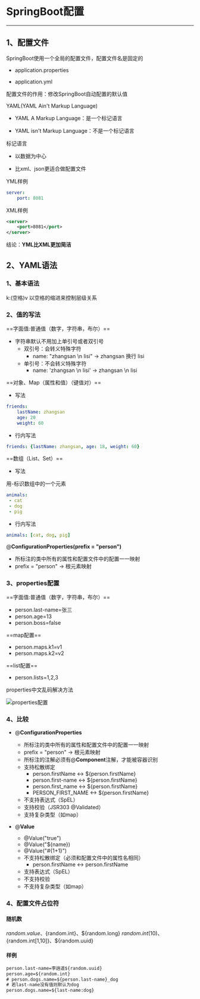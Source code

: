 # SpringBoot配置

---

## 1、配置文件

SpringBoot使用一个全局的配置文件，配置文件名是固定的

+ application.properties

+ application.yml

配置文件的作用：修改SpringBoot自动配置的默认值

YAML(YAML Ain't Markup Language)

+ YAML A Markup Language：是一个标记语言

+ YAML isn't Markup Language：不是一个标记语言

标记语言

+ 以数据为中心

+ 比xml、json更适合做配置文件

YML样例

```yml
server:
    port: 8081
```

XML样例

```xml
<server>
    <port>8081</port>
</server>
```

结论：**YML比XML更加简洁**

## 2、YAML语法

### 1、基本语法

k:(空格)v
以空格的缩进来控制层级关系

### 2、值的写法

==字面值:普通值（数字，字符串，布尔）==

+ 字符串默认不用加上单引号或者双引号
  + 双引号：会转义特殊字符
    + name: "zhangsan \n lisi" -> zhangsan 换行 lisi
  + 单引号：不会转义特殊字符
    + name: 'zhangsan \n lisi' -> zhangsan \n lisi

==对象、Map（属性和值）（键值对）==

+ 写法

```yml
friends:
    lastName: zhangsan
    age: 20
    weight: 60
```

+ 行内写法

```yml
friends: {lastName: zhangsan, age: 18, weight: 60}
```

==数组（List、Set）==

+ 写法

用-标识数组中的一个元素

```yml
animals:
 - cat
 - dog
 - pig
```

+ 行内写法

```yml
animals: [cat, dog, pig]
```

@**ConfigurationProperties(prefix = "person")**

+ 所标注的类中所有的属性和配置文件中的配置一一映射
+ prefix = "person" -> 根元素映射

### 3、properties配置

==字面值:普通值（数字，字符串，布尔）==

+ person.last-name=张三
+ person.age=13
+ person.boss=false

==map配置==

+ person.maps.k1=v1
+ person.maps.k2=v2

==list配置==

+ person.lists=1,2,3

properties中文乱码解决方法

![properties配置](/pic/2019-08-31_121000.png "properties配置")

### 4、比较

+ @**ConfigurationProperties**
  + 所标注的类中所有的属性和配置文件中的配置一一映射
  + prefix = "person" -> 根元素映射
  + 所标注的注解必须有@**Component**注解，才能被容器识别
  + 支持松散绑定
    + person.firstName  <-> ${person.firstName}
    + person.first-name <-> ${person.firstName}
    + person.first_name <-> ${person.firstName}
    + PERSON_FIRST_NAME <-> ${person.firstName}
  + 不支持表达式（SpEL）
  + 支持校验（JSR303 @Validated）
  + 支持复杂类型（如map）

+ @**Value**
  + @Value("true")
  + @Value("${name})
  + @Value("#{1+1}")
  + 不支持松散绑定（必须和配置文件中的属性名相同）
    + person.firstName <-> person.firstName
  + 支持表达式（SpEL）
  + 不支持校验
  + 不支持复杂类型（如map）

### 4、配置文件占位符

#### 随机数

${random.value}、${random.int}、${random.long}
${random.int(10)}、${random.int[1,10]}、${random.uuid}

#### 样例

```xml
person.last-name=李逍遥${random.uuid}
person.age=${random.int}
# person.dogs.name=${person.last-name}_dog
# 若last-name没有值则默认为dog
person.dogs.name=${last-name:dog}
```
